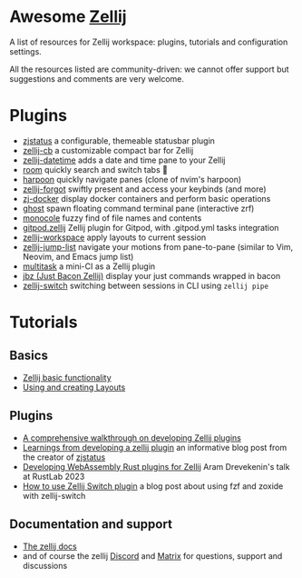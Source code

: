 
# Awesome [Zellij](https://github.com/zellij-org/zellij)

A list of resources for Zellij workspace: plugins, tutorials and configuration settings.

All the resources listed are community-driven: we cannot offer support but suggestions and comments are very welcome.

# Plugins

* [zjstatus](https://github.com/dj95/zjstatus) a configurable, themeable statusbar plugin
* [zellij-cb](https://github.com/ndavd/zellij-cb) a customizable compact bar for Zellij 
* [zellij-datetime](https://github.com/h1romas4/zellij-datetime) adds a date and time pane to your Zellij
* [room](https://github.com/rvcas/room) quickly search and switch tabs 🖤
* [harpoon](https://github.com/Nacho114/harpoon) quickly navigate panes (clone of nvim's harpoon) 
* [zellij-forgot](https://github.com/karimould/zellij-forgot) swiftly present and access your keybinds (and more)
* [zj-docker](https://github.com/dj95/zj-docker) display docker containers and perform basic operations
* [ghost](https://github.com/vdbulcke/ghost) spawn floating command terminal pane (interactive zrf)
* [monocole](https://github.com/imsnif/monocle) fuzzy find of file names and contents
* [gitpod.zellij](https://github.com/gitpod-samples/gitpod.zellij) Zellij plugin for Gitpod, with .gitpod.yml tasks integration
* [zellij-workspace](https://github.com/vdbulcke/zellij-workspace) apply layouts to current session
* [zellij-jump-list](https://github.com/blank2121/zellij-jump-list) navigate your motions from pane-to-pane (similar to Vim, Neovim, and Emacs jump list)
* [multitask](https://github.com/imsnif/multitask) a mini-CI as a Zellij plugin
* [jbz (Just Bacon Zellij)](https://github.com/nim65s/jbz) display your just commands wrapped in bacon
* [zellij-switch](https://github.com/mostafaqanbaryan/zellij-switch) switching between sessions in CLI using `zellij pipe`

# Tutorials
## Basics
* [Zellij basic functionality](https://zellij.dev/tutorials/basic-functionality/)
* [Using and creating Layouts](https://zellij.dev/tutorials/layouts/)
## Plugins
* [A comprehensive walkthrough on developing Zellij plugins](https://github.com/Kangaxx-0/first-zellij-plugin)
* [Learnings from developing a zellij plugin](https://blog.nerd.rocks/posts/profiling-zellij-plugins/) an informative blog post from the creator of [zjstatus](https://github.com/dj95/zjstatus)
* [Developing WebAssembly Rust plugins for Zellij](https://www.youtube.com/watch?v=pgNIcQ8rTXk) Aram Drevekenin's talk at RustLab 2023
* [How to use Zellij Switch plugin](https://mostafaqanbaryan.com/zellij-attach-plugin/) a blog post about using fzf and zoxide with zellij-switch

## Documentation and support
* [The zellij docs](https://zellij.dev/documentation/introduction)
* and of course the zellij [Discord](https://discord.com/invite/CrUAFH3) and [Matrix](https://matrix.to/#/#zellij_general:matrix.org) for questions, support and discussions
